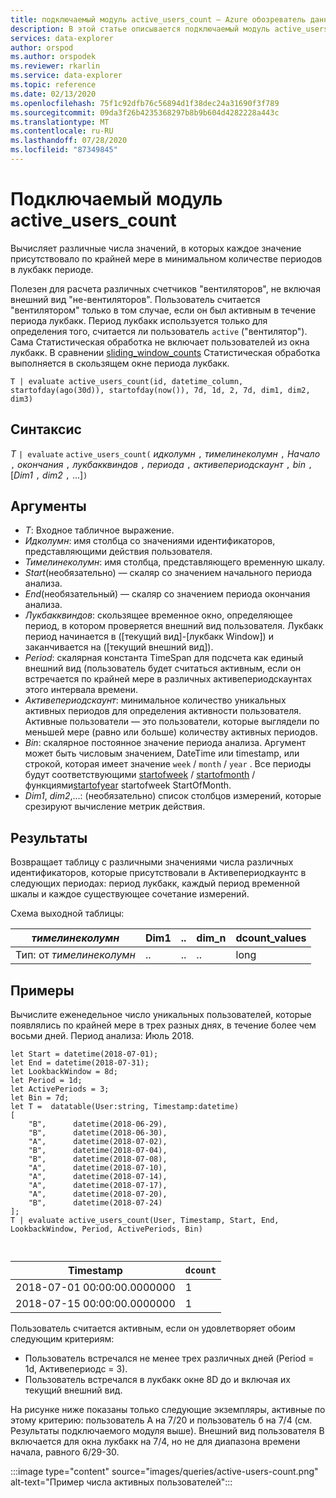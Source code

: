 ```yaml
---
title: подключаемый модуль active_users_count — Azure обозреватель данных
description: В этой статье описывается подключаемый модуль active_users_count в Azure обозреватель данных.
services: data-explorer
author: orspod
ms.author: orspodek
ms.reviewer: rkarlin
ms.service: data-explorer
ms.topic: reference
ms.date: 02/13/2020
ms.openlocfilehash: 75f1c92dfb76c56894d1f38dec24a31690f3f789
ms.sourcegitcommit: 09da3f26b4235368297b8b9b604d4282228a443c
ms.translationtype: MT
ms.contentlocale: ru-RU
ms.lasthandoff: 07/28/2020
ms.locfileid: "87349845"
---
```

# <a name="active_users_count-plugin"></a>Подключаемый модуль active_users_count

Вычисляет различные числа значений, в которых каждое значение присутствовало по крайней мере в минимальном количестве периодов в лукбакк периоде.

Полезен для расчета различных счетчиков "вентиляторов", не включая внешний вид "не-вентиляторов". Пользователь считается "вентилятором" только в том случае, если он был активным в течение периода лукбакк. Период лукбакк используется только для определения того, считается ли пользователь `active` ("вентилятор"). Сама Статистическая обработка не включает пользователей из окна лукбакк. В сравнении [sliding_window_counts](sliding-window-counts-plugin.md) Статистическая обработка выполняется в скользящем окне периода лукбакк.

```kusto
T | evaluate active_users_count(id, datetime_column, startofday(ago(30d)), startofday(now()), 7d, 1d, 2, 7d, dim1, dim2, dim3)
```

## <a name="syntax"></a>Синтаксис

*T* `| evaluate` `active_users_count(` *идколумн* `,` *тимелинеколумн* `,` *Начало* `,` *окончания* `,` *лукбакквиндов* `,` *периода* `,` *активепериодскаунт* `,` *bin* `,` [*Dim1* `,` *dim2* `,` ...]`)`

## <a name="arguments"></a>Аргументы

* *T*: Входное табличное выражение.
* *Идколумн*: имя столбца со значениями идентификаторов, представляющими действия пользователя. 
* *Тимелинеколумн*: имя столбца, представляющего временную шкалу.
* *Start*(необязательно) — скаляр со значением начального периода анализа.
* *End*(необязательный) — скаляр со значением периода окончания анализа.
* *Лукбакквиндов*: скользящее временное окно, определяющее период, в котором проверяется внешний вид пользователя. Лукбакк период начинается в ([текущий вид]-[лукбакк Window]) и заканчивается на ([текущий внешний вид]). 
* *Period*: скалярная константа TimeSpan для подсчета как единый внешний вид (пользователь будет считаться активным, если он встречается по крайней мере в различных активепериодскаунтах этого интервала времени.
* *Активепериодскаунт*: минимальное количество уникальных активных периодов для определения активности пользователя. Активные пользователи — это пользователи, которые выглядели по меньшей мере (равно или больше) количеству активных периодов.
* *Bin*: скалярное постоянное значение периода анализа. Аргумент может быть числовым значением, DateTime или timestamp, или строкой, которая имеет значение `week` / `month` / `year` . Все периоды будут соответствующими [startofweek](startofweekfunction.md) / [startofmonth](startofmonthfunction.md) / функциями[startofyear](startofyearfunction.md) startofweek StartOfMonth.
* *Dim1*, *dim2*,...: (необязательно) список столбцов измерений, которые срезируют вычисление метрик действия.

## <a name="returns"></a>Результаты

Возвращает таблицу с различными значениями числа различных идентификаторов, которые присутствовали в Активепериодкаунтс в следующих периодах: период лукбакк, каждый период временной шкалы и каждое существующее сочетание измерений.

Схема выходной таблицы:

|*тимелинеколумн*|Dim1|..|dim_n|dcount_values|
|---|---|---|---|---|
|Тип: от *тимелинеколумн*|..|..|..|long|


## <a name="examples"></a>Примеры

Вычислите еженедельное число уникальных пользователей, которые появлялись по крайней мере в трех разных днях, в течение более чем восьми дней. Период анализа: Июль 2018.

```kusto
let Start = datetime(2018-07-01);
let End = datetime(2018-07-31);
let LookbackWindow = 8d;
let Period = 1d;
let ActivePeriods = 3;
let Bin = 7d; 
let T =  datatable(User:string, Timestamp:datetime)
[
    "B",      datetime(2018-06-29),
    "B",      datetime(2018-06-30),
    "A",      datetime(2018-07-02),
    "B",      datetime(2018-07-04),
    "B",      datetime(2018-07-08),
    "A",      datetime(2018-07-10),
    "A",      datetime(2018-07-14),
    "A",      datetime(2018-07-17),
    "A",      datetime(2018-07-20),
    "B",      datetime(2018-07-24)
]; 
T | evaluate active_users_count(User, Timestamp, Start, End, LookbackWindow, Period, ActivePeriods, Bin)



```

|Timestamp|`dcount`|
|---|---|
|2018-07-01 00:00:00.0000000|1|
|2018-07-15 00:00:00.0000000|1|

Пользователь считается активным, если он удовлетворяет обоим следующим критериям: 
* Пользователь встречался не менее трех различных дней (Period = 1d, Активепериодс = 3).
* Пользователь встречался в лукбакк окне 8D до и включая их текущий внешний вид.

На рисунке ниже показаны только следующие экземпляры, активные по этому критерию: пользователь A на 7/20 и пользователь б на 7/4 (см. Результаты подключаемого модуля выше). Внешний вид пользователя B включается для окна лукбакк на 7/4, но не для диапазона времени начала, равного 6/29-30. 

:::image type="content" source="images/queries/active-users-count.png" alt-text="Пример числа активных пользователей":::
